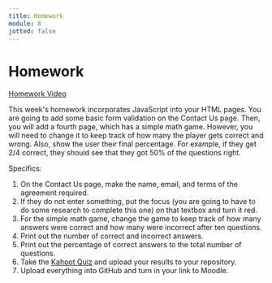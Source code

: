 ```yaml
---
title: Homework
module: 8
jotted: false
---
```


# Homework

<p><a href="//www.youtube.com/embed/o7hI70yPrpY" data-lity>Homework Video</a></p>

This week's homework incorporates JavaScript into your HTML pages. You are going to add some basic form validation on the Contact Us page. Then, you will add a fourth page, which has a simple math game. However, you will need to change it to keep track of how many the player gets correct and wrong. Also, show the user their final percentage. For example, if they get 2/4 correct, they should see that they got 50% of the questions right.

Specifics:

1. On the Contact Us page, make the name, email, and terms of the agreement required.
2. If they do not enter something, put the focus (you are going to have to do some research to complete this one) on that textbox and turn it red.
3. For the simple math game, change the game to keep track of how many answers were correct and how many were incorrect after ten questions.
4. Print out the number of correct and incorrect answers.
5. Print out the percentage of correct answers to the total number of questions.
6. Take the <a href="https://create.kahoot.it/share/mart-120-week-8/e43c446e-f699-4ed5-bcce-a3f77c2dcb00" target="_new">Kahoot Quiz</a> and upload your results to your repository.
7. Upload everything into GitHub and turn in your link to Moodle.